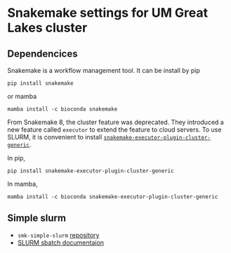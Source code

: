 # Snakemake settings for UM Great Lakes cluster

## Dependencices
Snakemake is a workflow management tool.
It can be install by pip
```
pip install snakemake
```
or mamba
```
mamba install -c bioconda snakemake
```

From Snakemake 8, the cluster feature was deprecated.
They introduced a new feature called `executor` to extend the feature to cloud servers.
To use SLURM, it is convenient to install [`snakemake-executor-plugin-cluster-generic`](https://github.com/snakemake/snakemake-executor-plugin-cluster-generic).

In pip, 
```
pip install snakemake-executor-plugin-cluster-generic
```
In mamba,
```
mamba install -c bioconda snakemake-executor-plugin-cluster-generic
```
## Simple slurm
- `smk-simple-slurm` [repository](https://github.com/jdblischak/smk-simple-slurm?tab=readme-ov-file)
- [SLURM sbatch documentaion](https://slurm.schedmd.com/sbatch.html)
